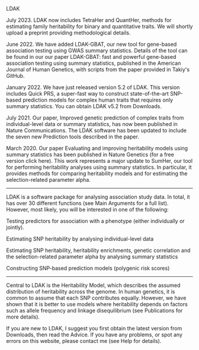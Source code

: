 LDAK

July 2023. LDAK now includes TetraHer and QuantHer, methods for estimating family heritability for binary and quantitative traits. We will shortly upload a preprint providing methodological details.

June 2022. We have added LDAK-GBAT, our new tool for gene-based association testing using GWAS summary statistics. Details of the tool can be found in our our paper LDAK-GBAT: fast and powerful gene-based association testing using summary statistics, published in the American Journal of Human Genetics, with scripts from the paper provided in Takiy's GitHub.

January 2022. We have just released version 5.2 of LDAK. This version includes Quick PRS, a super-fast way to construct state-of-the-art SNP-based prediction models for complex human traits that requires only summary statistics. You can obtain LDAK v5.2 from Downloads.

July 2021. Our paper, Improved genetic prediction of complex traits from individual-level data or summary statistics, has now been published in Nature Communications. The LDAK software has been updated to include the seven new Prediction tools described in the paper.

March 2020. Our paper Evaluating and improving heritability models using summary statistics has been published in Nature Genetics (for a free version click here). This work represents a major update to SumHer, our tool for performing heritability analyses using summary statistics. In particular, it provides methods for comparing heritability models and for estimating the selection-related parameter alpha.
_ _ _ _ _ _ _ _ _ _ _ _ _ _ _ _ _ _ _ _ _ _ _ _ _ _ _ _ _ _ _ _ _ _ _ _ _ _ _ _ _ _ _ _ _ _ _ _

LDAK is a software package for analysing association study data. In total, it has over 30 different functions (see Main Arguments for a full list). However, most likely, you will be interested in one of the following:

Testing predictors for association with a phenotype (either individually or jointly).

Estimating SNP heritability by analysing individual-level data

Estimating SNP heritability, heritability enrichments, genetic correlation and the selection-related parameter alpha by analysing summary statistics

Constructing SNP-based prediction models (polygenic risk scores)
_ _ _ _ _ _ _ _ _ _ _ _ _ _ _ _ _ _ _ _ _ _ _ _

Central to LDAK is the Heritability Model, which describes the assumed distribution of heritability across the genome. In human genetics, it is common to assume that each SNP contributes equally. However, we have shown that it is better to use models where heritability depends on factors such as allele frequency and linkage disequilibrium (see Publications for more details).

If you are new to LDAK, I suggest you first obtain the latest version from Downloads, then read the Advice. If you have any problems, or spot any errors on this website, please contact me (see Help for details).

